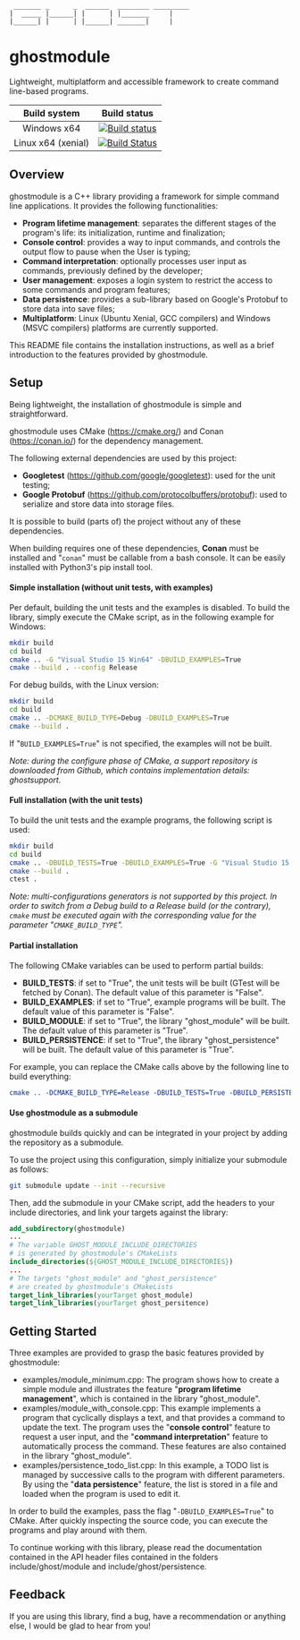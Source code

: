 ``` ascii
 _______ _      _  ______  ________ _________
|  _____ |______| |      | |_______     |
|______| |      | |______| _______|     |
```

# ghostmodule

Lightweight, multiplatform and accessible framework to create command line-based programs.

|    Build system    |                         Build status                         |
| :----------------: | :----------------------------------------------------------: |
|    Windows x64     | [![Build status](https://ci.appveyor.com/api/projects/status/urayu2uebhqq3m6y?svg=true)](https://ci.appveyor.com/project/mathieunassar/ghostmodule) |
| Linux x64 (xenial) | [![Build Status](https://travis-ci.com/mathieunassar/ghostmodule.svg?branch=master)](https://travis-ci.com/mathieunassar/ghostmodule) |

## Overview

ghostmodule is a C++ library providing a framework for simple command line applications. It provides the following functionalities:

- **Program lifetime management**: separates the different stages of the program's life: its initialization, runtime and finalization;
- **Console control**: provides a way to input commands, and controls the output flow to pause when the User is typing;
- **Command interpretation**: optionally processes user input as commands, previously defined by the developer;
- **User management**: exposes a login system to restrict the access to some commands and program features;
- **Data persistence**: provides a sub-library based on Google's Protobuf to store data into save files;
- **Multiplatform**: Linux (Ubuntu Xenial, GCC compilers) and Windows (MSVC compilers) platforms are currently supported.

This README file contains the installation instructions, as well as a brief introduction to the features provided by ghostmodule.

## Setup

Being lightweight, the installation of ghostmodule is simple and straightforward.

ghostmodule uses CMake (<https://cmake.org/>) and Conan (<https://conan.io/>) for the dependency management.

The following external dependencies are used by this project:

- **Googletest** (<https://github.com/google/googletest>): used for the unit testing;
- **Google Protobuf** (<https://github.com/protocolbuffers/protobuf>): used to serialize and store data into storage files.

It is possible to build (parts of) the project without any of these dependencies.

When building requires one of these dependencies, **Conan** must be installed and "`conan`" must be callable from a bash console. It can be easily installed with Python3's pip install tool.

#### Simple installation (without unit tests, with examples)

Per default, building the unit tests and the examples is disabled. To build the library, simply execute the CMake script, as in the following example for Windows:

```bash
mkdir build
cd build
cmake .. -G "Visual Studio 15 Win64" -DBUILD_EXAMPLES=True
cmake --build . --config Release
```

For debug builds, with the Linux version:

```bash
mkdir build
cd build
cmake .. -DCMAKE_BUILD_TYPE=Debug -DBUILD_EXAMPLES=True
cmake --build .
```

If "`BUILD_EXAMPLES=True`" is not specified, the examples will not be built.

*Note: during the configure phase of CMake, a support repository is downloaded from Github, which contains implementation details: ghostsupport.*

#### Full installation (with the unit tests)

To build the unit tests and the example programs, the following script is used:

```bash
mkdir build
cd build
cmake .. -DBUILD_TESTS=True -DBUILD_EXAMPLES=True -G "Visual Studio 15 Win64"
cmake --build .
ctest .
```

*Note: multi-configurations generators is not supported by this project. In order to switch from a Debug build to a Release build (or the contrary), `cmake` must be executed again with the corresponding value for the parameter "`CMAKE_BUILD_TYPE`".*

#### Partial installation

The following CMake variables can be used to perform partial builds:

- **BUILD_TESTS**: if set to "True", the unit tests will be built (GTest will be fetched by Conan).
  The default value of this parameter is "False".
- **BUILD_EXAMPLES**: if set to "True", example programs will be built.
  The default value of this parameter is "False".
- **BUILD_MODULE**: if set to "True", the library "ghost_module" will be built.
  The default value of this parameter is "True".
- **BUILD_PERSISTENCE**: if set to "True", the library "ghost_persistence" will be built.
  The default value of this parameter is "True".

For example, you can replace the CMake calls above by the following line to build everything:

```cmake
cmake .. -DCMAKE_BUILD_TYPE=Release -DBUILD_TESTS=True -DBUILD_PERSISTENCE=True -DBUILD_MODULE=True -DBUILD_EXAMPLES=True -G "Visual Studio 15 Win64"
```

#### Use ghostmodule as a submodule

ghostmodule builds quickly and can be integrated in your project by adding the repository as a submodule.

To use the project using this configuration, simply initialize your submodule as follows:

```bash
git submodule update --init --recursive
```

Then, add the submodule in your CMake script, add the headers to your include directories, and link your targets against the library:

```cmake
add_subdirectory(ghostmodule)
...
# The variable GHOST_MODULE_INCLUDE_DIRECTORIES
# is generated by ghostmodule's CMakeLists
include_directories(${GHOST_MODULE_INCLUDE_DIRECTORIES})
...
# The targets "ghost_module" and "ghost_persistence"
# are created by ghostmodule's CMakeLists
target_link_libraries(yourTarget ghost_module)
target_link_libraries(yourTarget ghost_persitence)
```

## Getting Started

Three examples are provided to grasp the basic features provided by ghostmodule:

- examples/module_minimum.cpp: The program shows how to create a simple module and illustrates the feature "**program lifetime management**", which is contained in the library "ghost_module".
- examples/module_with_console.cpp: This example implements a program that cyclically displays a text, and that provides a command to update the text. The program uses the "**console control**" feature to request a user input, and the "**command interpretation**" feature to automatically process the command. These features are also contained in the library "ghost_module".
- examples/persistence_todo_list.cpp: In this example, a TODO list is managed by successive calls to the program with different parameters. By using the "**data persistence**" feature, the list is stored in a file and loaded when the program is used to edit it.

In order to build the examples, pass the flag "`-DBUILD_EXAMPLES=True`" to CMake. After quickly inspecting the source code, you can execute the programs and play around with them.

To continue working with this library, please read the documentation contained in the API header files contained in the folders include/ghost/module and include/ghost/persistence.

## Feedback

If you are using this library, find a bug, have a recommendation or anything else, I would be glad to hear from you!